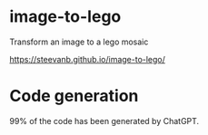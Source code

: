 # image-to-lego
Transform an image to a lego mosaic

https://steevanb.github.io/image-to-lego/

# Code generation

99% of the code has been generated by ChatGPT.

